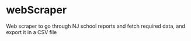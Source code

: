 # webScraper
Web scraper to go through NJ school reports and fetch required data, and export it in a CSV file
